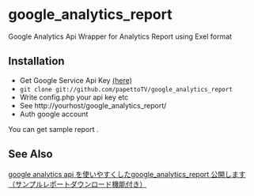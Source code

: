 google_analytics_report
=======================

Google Analytics Api Wrapper for Analytics Report using Exel format


Installation
------

 * Get Google Service Api Key [(here)](https://console.developers.google.com/project)
 * ``git clone git://github.com/papettoTV/google_analytics_report``
 * Write config.php your api key etc
 * See http://yourhost/google_analytics_report/
 * Auth google account
 
 You can get sample report .
 
 See Also
 -------
[google analytics api を使いやすくしたgoogle_analytics_report 公開します（サンプルレポートダウンロード機能付き）](http://blog.playispeace.com/1030/wrap_google_analytics_api/) 
 
 